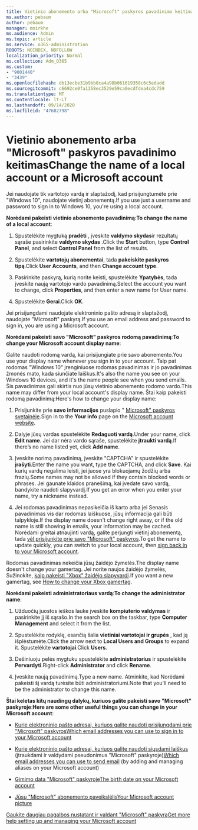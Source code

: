 ```yaml
---
title: Vietinio abonemento arba "Microsoft" paskyros pavadinimo keitimas
ms.author: pebaum
author: pebaum
manager: mnirkhe
ms.audience: Admin
ms.topic: article
ms.service: o365-administration
ROBOTS: NOINDEX, NOFOLLOW
localization_priority: Normal
ms.collection: Adm_O365
ms.custom:
- "9001440"
- "3439"
ms.openlocfilehash: db13ecbe31b9bb0ca4a98b061619358c6c5edadd
ms.sourcegitcommit: c6692ce0fa1358ec3529e59ca0ecdfdea4cdc759
ms.translationtype: MT
ms.contentlocale: lt-LT
ms.lasthandoff: 09/14/2020
ms.locfileid: "47682798"
---
```

# <a name="change-the-name-of-a-local-account-or-a-microsoft-account"></a><span data-ttu-id="d567e-102">Vietinio abonemento arba "Microsoft" paskyros pavadinimo keitimas</span><span class="sxs-lookup"><span data-stu-id="d567e-102">Change the name of a local account or a Microsoft account</span></span>

<span data-ttu-id="d567e-103">Jei naudojate tik vartotojo vardą ir slaptažodį, kad prisijungtumėte prie "Windows 10", naudojate vietinį abonementą.</span><span class="sxs-lookup"><span data-stu-id="d567e-103">If you use just a username and password to sign in to Windows 10, you're using a local account.</span></span> 

<span data-ttu-id="d567e-104">**Norėdami pakeisti vietinio abonemento pavadinimą**:</span><span class="sxs-lookup"><span data-stu-id="d567e-104">**To change the name of a local account**:</span></span>

1. <span data-ttu-id="d567e-105">Spustelėkite mygtuką **pradėti** , įveskite **valdymo skydas**ir rezultatų sąraše pasirinkite **valdymo skydas** .</span><span class="sxs-lookup"><span data-stu-id="d567e-105">Click the **Start** button, type **Control Panel**, and select **Control Panel** from the list of results.</span></span>

2. <span data-ttu-id="d567e-106">Spustelėkite **vartotojų abonementai**, tada **pakeiskite paskyros tipą**.</span><span class="sxs-lookup"><span data-stu-id="d567e-106">Click **User Accounts**, and then **Change account type**.</span></span>

3. <span data-ttu-id="d567e-107">Pasirinkite paskyrą, kurią norite keisti, spustelėkite **Ypatybės**, tada įveskite naują vartotojo vardo pavadinimą.</span><span class="sxs-lookup"><span data-stu-id="d567e-107">Select the account you want to change, click **Properties**, and then enter a new name for User name.</span></span>

4. <span data-ttu-id="d567e-108">Spustelėkite **Gerai**.</span><span class="sxs-lookup"><span data-stu-id="d567e-108">Click **OK**.</span></span>

<span data-ttu-id="d567e-109">Jei prisijungdami naudojate elektroninio pašto adresą ir slaptažodį, naudojate "Microsoft" paskyrą.</span><span class="sxs-lookup"><span data-stu-id="d567e-109">If you use an email address and password to sign in, you are using a Microsoft account.</span></span>

<span data-ttu-id="d567e-110">**Norėdami pakeisti savo "Microsoft" paskyros rodomą pavadinimą**:</span><span class="sxs-lookup"><span data-stu-id="d567e-110">**To change your Microsoft account display name**:</span></span>

<span data-ttu-id="d567e-111">Galite naudoti rodomą vardą, kai prisijungiate prie savo abonemento.</span><span class="sxs-lookup"><span data-stu-id="d567e-111">You use your display name whenever you sign in to your account.</span></span> <span data-ttu-id="d567e-112">Taip pat rodomas "Windows 10" įrenginiuose rodomas pavadinimas ir jo pavadinimas žmonės mato, kada siunčiate laiškus.</span><span class="sxs-lookup"><span data-stu-id="d567e-112">It's also the name you see on your Windows 10 devices, and it's the name people see when you send emails.</span></span> <span data-ttu-id="d567e-113">Šis pavadinimas gali skirtis nuo jūsų vietinio abonemento rodomo vardo.</span><span class="sxs-lookup"><span data-stu-id="d567e-113">This name may differ from your local account's display name.</span></span> <span data-ttu-id="d567e-114">Štai kaip pakeisti rodomą pavadinimą:</span><span class="sxs-lookup"><span data-stu-id="d567e-114">Here's how to change your display name:</span></span>

1. <span data-ttu-id="d567e-115">Prisijunkite prie **savo informacijos** puslapio " [Microsoft" paskyros svetainėje](https://account.microsoft.com/).</span><span class="sxs-lookup"><span data-stu-id="d567e-115">Sign in to the **Your info** page on the [Microsoft account website](https://account.microsoft.com/).</span></span>

2. <span data-ttu-id="d567e-116">Dalyje jūsų vardas spustelėkite **Redaguoti vardą**.</span><span class="sxs-lookup"><span data-stu-id="d567e-116">Under your name, click **Edit name**.</span></span> <span data-ttu-id="d567e-117">Jei dar nėra vardo sąraše, spustelėkite **įtraukti vardą**.</span><span class="sxs-lookup"><span data-stu-id="d567e-117">If there’s no name listed yet, click **Add name**.</span></span> 

3. <span data-ttu-id="d567e-118">Įveskite norimą pavadinimą, įveskite "CAPTCHA" ir spustelėkite **įrašyti**.</span><span class="sxs-lookup"><span data-stu-id="d567e-118">Enter the name you want, type the CAPTCHA, and click **Save**.</span></span> <span data-ttu-id="d567e-119">Kai kurių vardų negalima leisti, jei juose yra blokuojamų žodžių arba frazių.</span><span class="sxs-lookup"><span data-stu-id="d567e-119">Some names may not be allowed if they contain blocked words or phrases.</span></span> <span data-ttu-id="d567e-120">Jei gaunate klaidos pranešimą, kai įvedate savo vardą, bandykite naudoti slapyvardį.</span><span class="sxs-lookup"><span data-stu-id="d567e-120">If you get an error when you enter your name, try a nickname instead.</span></span>

4. <span data-ttu-id="d567e-121">Jei rodomas pavadinimas nepasikeičia iš karto arba jei Senasis pavadinimas vis dar rodomas laiškuose, jūsų informacija gali būti talpykloje.</span><span class="sxs-lookup"><span data-stu-id="d567e-121">If the display name doesn't change right away, or if the old name is still showing in emails, your information may be cached.</span></span> <span data-ttu-id="d567e-122">Norėdami greitai atnaujinti vardą, galite perjungti vietinį abonementą, tada [vėl prisijunkite prie savo "Microsoft" paskyros](https://account.microsoft.com/).</span><span class="sxs-lookup"><span data-stu-id="d567e-122">To get the name to update quickly, you can switch to your local account, then [sign back in to your Microsoft account](https://account.microsoft.com/).</span></span>

<span data-ttu-id="d567e-123">Rodomas pavadinimas nekeičia jūsų žaidėjo žymelės.</span><span class="sxs-lookup"><span data-stu-id="d567e-123">The display name doesn't change your gamertag.</span></span> <span data-ttu-id="d567e-124">Jei norite naujos žaidėjo žymelės, Sužinokite, [kaip pakeisti "Xbox" žaidėjo slapyvardį](https://support.xbox.com/id-ID/account-management/change-xbox-live-gamertag).</span><span class="sxs-lookup"><span data-stu-id="d567e-124">If you want a new gamertag, see [How to change your Xbox gamertag](https://support.xbox.com/id-ID/account-management/change-xbox-live-gamertag).</span></span>

<span data-ttu-id="d567e-125">**Norėdami pakeisti administratoriaus vardą**:</span><span class="sxs-lookup"><span data-stu-id="d567e-125">**To change the administrator name**:</span></span>

1. <span data-ttu-id="d567e-126">Užduočių juostos ieškos lauke įveskite **kompiuterio valdymas** ir pasirinkite jį iš sąrašo.</span><span class="sxs-lookup"><span data-stu-id="d567e-126">In the search box on the taskbar, type **Computer Management** and select it from the list.</span></span>

2. <span data-ttu-id="d567e-127">Spustelėkite rodyklę, esančią šalia **vietiniai vartotojai ir grupės** , kad ją išplėstumėte.</span><span class="sxs-lookup"><span data-stu-id="d567e-127">Click the arrow next to **Local Users and Groups** to expand it.</span></span> <span data-ttu-id="d567e-128">Spustelėkite **vartotojai**.</span><span class="sxs-lookup"><span data-stu-id="d567e-128">Click **Users**.</span></span>

3. <span data-ttu-id="d567e-129">Dešiniuoju pelės mygtuku spustelėkite **administratorius** ir spustelėkite **Pervardyti**.</span><span class="sxs-lookup"><span data-stu-id="d567e-129">Right-click **Administrator** and click **Rename**.</span></span>

4. <span data-ttu-id="d567e-130">Įveskite naują pavadinimą.</span><span class="sxs-lookup"><span data-stu-id="d567e-130">Type a new name.</span></span> <span data-ttu-id="d567e-131">Atminkite, kad Norėdami pakeisti šį vardą turėsite būti administratoriumi.</span><span class="sxs-lookup"><span data-stu-id="d567e-131">Note that you'll need to be the administrator to change this name.</span></span>

<span data-ttu-id="d567e-132">**Štai keletas kitų naudingų dalykų, kuriuos galite pakeisti savo "Microsoft" paskyroje**:</span><span class="sxs-lookup"><span data-stu-id="d567e-132">**Here are some other useful things you can change in your Microsoft account**:</span></span>

- [<span data-ttu-id="d567e-133">Kurie elektroninio pašto adresai, kuriuos galite naudoti prisijungdami prie "Microsoft" paskyros</span><span class="sxs-lookup"><span data-stu-id="d567e-133">Which email addresses you can use to sign in to your Microsoft account</span></span>](https://support.microsoft.com/help/4026162)

- <span data-ttu-id="d567e-134">[Kurie elektroninio pašto adresai, kuriuos galite naudoti siųsdami laiškus](https://support.microsoft.com/help/12407) (įtraukdami ir valdydami pseudonimus "Microsoft" paskyroje)</span><span class="sxs-lookup"><span data-stu-id="d567e-134">[Which email addresses you can use to send email](https://support.microsoft.com/help/12407) (by adding and managing aliases on your Microsoft account)</span></span>

- [<span data-ttu-id="d567e-135">Gimimo data "Microsoft" paskyroje</span><span class="sxs-lookup"><span data-stu-id="d567e-135">The birth date on your Microsoft account</span></span>](https://support.microsoft.com/help/12411)

- [<span data-ttu-id="d567e-136">Jūsų "Microsoft" abonemento paveikslėlis</span><span class="sxs-lookup"><span data-stu-id="d567e-136">Your Microsoft account picture</span></span>](https://support.microsoft.com/help/4026790)

[<span data-ttu-id="d567e-137">Gaukite daugiau pagalbos nustatant ir valdant "Microsoft" paskyrą</span><span class="sxs-lookup"><span data-stu-id="d567e-137">Get more help setting up and managing your Microsoft account</span></span>](https://support.microsoft.com/hub/4294457/microsoft-account-help#manage-account)
